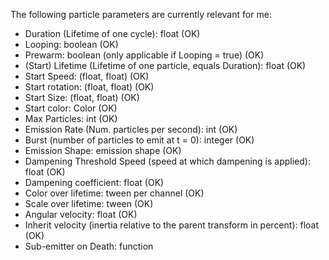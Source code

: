 The following particle parameters are currently relevant for me:
* Duration (Lifetime of one cycle): float (OK)
* Looping: boolean (OK)
* Prewarm: boolean (only applicable if Looping = true) (OK)
* (Start) Lifetime (Lifetime of one particle, equals Duration): float (OK)
* Start Speed: (float, float) (OK)
* Start rotation: (float, float) (OK)
* Start Size: (float, float) (OK)
* Start color: Color (OK)
* Max Particles: int (OK)
* Emission Rate (Num. particles per second): int (OK)
* Burst (number of particles to emit at t = 0): integer (OK)
* Emission Shape: emission shape (OK)
* Dampening Threshold Speed (speed at which dampening is applied): float (OK)
* Dampening coefficient: float (OK)
* Color over lifetime: tween per channel (OK)
* Scale over lifetime: tween (OK)
* Angular velocity: float (OK)
* Inherit velocity (inertia relative to the parent transform in percent): float (OK)
* Sub-emitter on Death: function